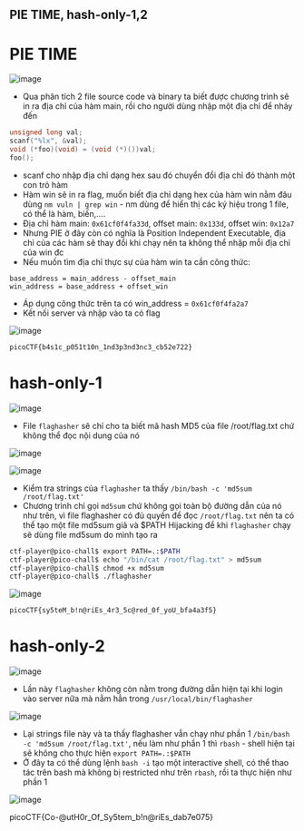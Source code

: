 ## PIE TIME, hash-only-1,2

# PIE TIME
![image](https://github.com/user-attachments/assets/709c1e7a-1366-4e33-9a6b-bd5cbcb9bf3f)

- Qua phân tích 2 file source code và binary ta biết được chương trình sẽ in ra địa chỉ của hàm main, rồi cho người dùng nhập một địa chỉ để nhảy đến
``` c
unsigned long val;
scanf("%lx", &val);
void (*foo)(void) = (void (*)())val;
foo();
```
- scanf cho nhập địa chỉ dạng hex sau đó chuyển đổi địa chỉ đó thành một con trỏ hàm
- Hàm win sẽ in ra flag, muốn biết địa chỉ dạng hex của hàm win nằm đâu dùng `nm vuln | grep win` - nm dùng để hiển thị các ký hiệu trong 1 file, có thể là hàm, biến,....
- Địa chỉ hàm main: `0x61cf0f4fa33d`, offset main: `0x133d`, offset win: `0x12a7`
- Nhưng PIE ở đây còn có nghĩa là Position Independent Executable, địa chỉ của các hàm sẽ thay đổi khi chạy nên ta không thể nhập mỗi địa chỉ của win đc
- Nếu muốn tìm địa chỉ thực sự của hàm win ta cần công thức:
```
base_address = main_address - offset_main
win_address = base_address + offset_win
```
- Áp dụng công thức trên ta có win_address = `0x61cf0f4fa2a7`
- Kết nối server và nhập vào ta có flag

![image](https://github.com/user-attachments/assets/7a643fbf-ae98-4b97-8df3-bab24cb2083f)

`picoCTF{b4s1c_p051t10n_1nd3p3nd3nc3_cb52e722}`

# hash-only-1
![image](https://github.com/user-attachments/assets/e274fcc9-637a-4dd9-81ae-7059b32e1b9e)

- File `flaghasher` sẽ chỉ cho ta biết mã hash MD5 của file /root/flag.txt chứ không thể đọc nội dung của nó

![image](https://github.com/user-attachments/assets/00e5cbc2-3701-437c-8faf-be05f4e64689)

![image](https://github.com/user-attachments/assets/44a14b8f-fc7b-4eac-af4b-afc1514c0144)

- Kiểm tra strings của `flaghasher` ta thấy `/bin/bash -c 'md5sum /root/flag.txt'`
- Chương trình chỉ gọi `md5sum` chứ không gọi toàn bộ đường dẫn của nó như trên, vì file flaghasher có đủ quyền để đọc `/root/flag.txt` nên ta có thể tạo một file md5sum giả và $PATH Hijacking để khi `flaghasher` chạy sẽ dùng file md5sum do mình tạo ra
``` sh
ctf-player@pico-chall$ export PATH=.:$PATH
ctf-player@pico-chall$ echo "/bin/cat /root/flag.txt" > md5sum
ctf-player@pico-chall$ chmod +x md5sum
ctf-player@pico-chall$ ./flaghasher
```
![image](https://github.com/user-attachments/assets/4932272a-1599-491a-a208-73f96044076b)

`picoCTF{sy5teM_b!n@riEs_4r3_5c@red_0f_yoU_bfa4a3f5}`

# hash-only-2
![image](https://github.com/user-attachments/assets/e4d9f295-171a-4208-a844-136633964e8e)

- Lần này `flaghasher` không còn nằm trong đường dẫn hiện tại khi login vào server nữa mà nằm hẳn trong `/usr/local/bin/flaghasher`

![image](https://github.com/user-attachments/assets/9cbf3f17-c594-409e-a66a-a8716982ee37)

- Lại strings file này và ta thấy flaghasher vẫn chạy như phần 1 `/bin/bash -c 'md5sum /root/flag.txt'`, nếu làm như phần 1 thì `rbash` - shell hiện tại sẽ không cho thực hiện `export PATH=.:$PATH`
- Ở đây ta có thể dùng lệnh `bash -i` tạo một interactive shell, có thể thao tác trên bash mà không bị restricted như trên `rbash`, rồi ta thực hiện như phần 1

![image](https://github.com/user-attachments/assets/04e00e7e-28c4-4c1b-8413-0ac3bc043221)

picoCTF{Co-@utH0r_Of_Sy5tem_b!n@riEs_dab7e075}
